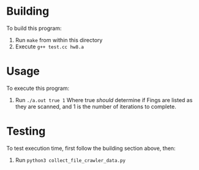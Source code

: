 # Building
To build this program:
1. Run `make` from within this directory
2. Execute `g++ test.cc hw8.a`

# Usage
To execute this program:
1. Run `./a.out true 1`
Where true *should* determine if Fings are listed as they are scanned, and 1 is the number of iterations to complete.

# Testing
To test execution time, first follow the building section above, then:
1. Run `python3 collect_file_crawler_data.py`
